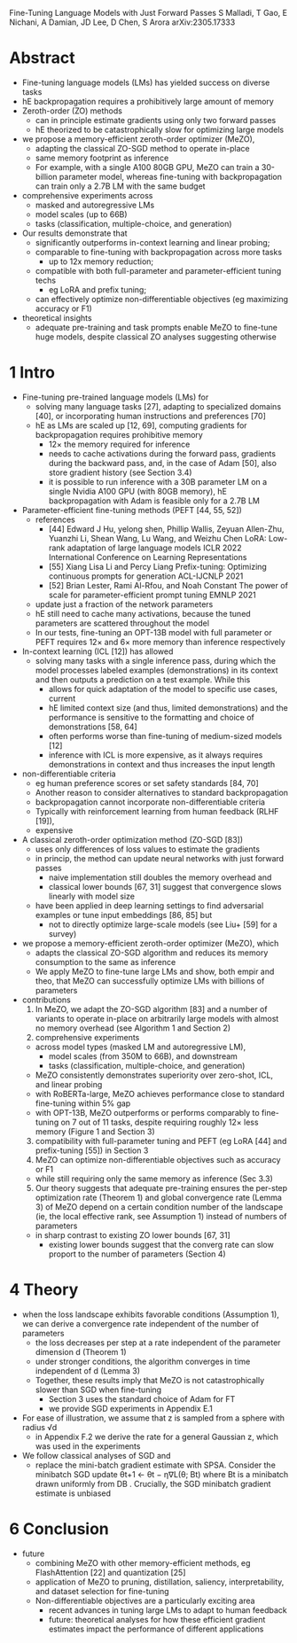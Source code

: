 Fine-Tuning Language Models with Just Forward Passes
S Malladi, T Gao, E Nichani, A Damian, JD Lee, D Chen, S Arora
arXiv:2305.17333

# Abstract

* Fine-tuning language models (LMs) has yielded success on diverse tasks
* hE backpropagation requires a prohibitively large amount of memory
* Zeroth-order (ZO) methods
  * can in principle estimate gradients using only two forward passes
  * hE theorized to be catastrophically slow for optimizing large models
* we propose a memory-efficient zeroth-order optimizer (MeZO),
  * adapting the classical ZO-SGD method to operate in-place
  * same memory footprint as inference
  * For example, with a single A100 80GB GPU,
    MeZO can train a 30-billion parameter model, whereas fine-tuning with
    backpropagation can train only a 2.7B LM with the same budget
* comprehensive experiments across
  * masked and autoregressive LMs
  * model scales (up to 66B)
  * tasks (classification, multiple-choice, and generation)
* Our results demonstrate that
  * significantly outperforms in-context learning and linear probing;
  * comparable to fine-tuning with backpropagation across more tasks
    * up to 12x memory reduction;
  * compatible with both full-parameter and parameter-efficient tuning techs
    * eg LoRA and prefix tuning;
  * can effectively optimize non-differentiable objectives
    (eg maximizing accuracy or F1)
* theoretical insights
  * adequate pre-training and task prompts enable MeZO to fine-tune huge models,
    despite classical ZO analyses suggesting otherwise

# 1 Intro

* Fine-tuning pre-trained language models (LMs) for
  * solving many language tasks [27], adapting to specialized domains [40], or
    incorporating human instructions and preferences [70]
  * hE as LMs are scaled up [12, 69],
    computing gradients for backpropagation requires prohibitive memory
    * 12× the memory required for inference
    * needs to cache activations during the forward pass,
      gradients during the backward pass, and,
      in the case of Adam [50], also store gradient history (see Section 3.4)
    * it is possible to run inference with a 30B parameter LM on a single
      Nvidia A100 GPU (with 80GB memory),
      hE backpropagation with Adam is feasible only for a 2.7B LM
* Parameter-efficient fine-tuning methods (PEFT [44, 55, 52])
  * references
    * [44] Edward J Hu, yelong shen, Phillip Wallis, Zeyuan Allen-Zhu,
        Yuanzhi Li, Shean Wang, Lu Wang, and Weizhu Chen
      LoRA: Low-rank adaptation of large language models
      ICLR 2022 International Conference on Learning Representations
    * [55] Xiang Lisa Li and Percy Liang
      Prefix-tuning: Optimizing continuous prompts for generation
      ACL-IJCNLP 2021
    * [52] Brian Lester, Rami Al-Rfou, and Noah Constant
      The power of scale for parameter-efficient prompt tuning
      EMNLP 2021
  * update just a fraction of the network parameters
  * hE still need to cache many activations,
    because the tuned parameters are scattered throughout the model
  * In our tests, fine-tuning an OPT-13B model with full parameter or PEFT
    requires 12× and 6× more memory than inference respectively
* In-context learning (ICL [12]) has allowed
  * solving many tasks with a single inference pass, during which 
    the model processes labeled examples (demonstrations) in its context and
    then outputs a prediction on a test example. While this 
    * allows for quick adaptation of the model to specific use cases, current
    * hE limited context size (and thus, limited demonstrations) and the
      performance is sensitive to the formatting and choice of demonstrations
      [58, 64]
    * often performs worse than fine-tuning of medium-sized models [12]
    * inference with ICL is more expensive, as it always requires
      demonstrations in context and thus increases the input length
* non-differentiable criteria
  * eg human preference scores or set safety standards [84, 70]
  * Another reason to consider alternatives to standard backpropagation
  * backpropagation cannot incorporate non-differentiable criteria
  * Typically with reinforcement learning from human feedback (RLHF [19]),
  * expensive
* A classical zeroth-order optimization method (ZO-SGD [83])
  * uses only differences of loss values to estimate the gradients
  * in princip, the method can update neural networks with just forward passes
    * naive implementation still doubles the memory overhead and
    * classical lower bounds [67, 31] suggest that
      convergence slows linearly with model size
  * have been applied in deep learning settings to
    find adversarial examples or tune input embeddings [86, 85] but
    * not to directly optimize large-scale models (see Liu+ [59] for a survey)
* we propose a memory-efficient zeroth-order optimizer (MeZO), which
  * adapts the classical ZO-SGD algorithm and
    reduces its memory consumption to the same as inference
  * We apply MeZO to fine-tune large LMs and show, both empir and theo,
    that MeZO can successfully optimize LMs with billions of parameters
* contributions
  1. In MeZO, we adapt the ZO-SGD algorithm [83] and a number of variants
    to operate in-place on arbitrarily large models
    with almost no memory overhead (see Algorithm 1 and Section 2)
  2. comprehensive experiments
    * across model types (masked LM and autoregressive LM),
      * model scales (from 350M to 66B), and downstream
      * tasks (classification, multiple-choice, and generation)
    * MeZO consistently demonstrates superiority
      over zero-shot, ICL, and linear probing
    * with RoBERTa-large, MeZO achieves performance close to standard
      fine-tuning within 5% gap
    * with OPT-13B, MeZO
      outperforms or performs comparably to fine-tuning on 7 out of 11 tasks,
      despite requiring roughly 12× less memory (Figure 1 and Section 3)
  3. compatibility with full-parameter tuning and PEFT
    (eg LoRA [44] and prefix-tuning [55]) in Section 3
  4. MeZO can optimize non-differentiable objectives such as accuracy or F1
    * while still requiring only the same memory as inference (Sec 3.3)
  5. Our theory suggests that adequate pre-training ensures the per-step
     optimization rate (Theorem 1) and global convergence rate (Lemma 3) of
     MeZO depend on a certain condition number of the landscape (ie, the local
     effective rank, see Assumption 1) instead of numbers of parameters
    * in sharp contrast to existing ZO lower bounds [67, 31]
      * existing lower bounds suggest that the
        converg rate can slow proport to the number of parameters (Section 4)

# 4 Theory

* when the loss landscape exhibits favorable conditions (Assumption 1), we can
  derive a convergence rate independent of the number of parameters
  * the loss decreases per step at a rate independent of the parameter
    dimension d (Theorem 1)
  * under stronger conditions, the algorithm converges in time independent of d
    (Lemma 3)
  * Together, these results imply that MeZO is not catastrophically slower than
    SGD when fine-tuning
    * Section 3 uses the standard choice of Adam for FT
    * we provide SGD experiments in Appendix E.1
* For ease of illustration, we assume that z is sampled from a sphere with
  radius √d
  * in Appendix F.2 we derive the rate for a general Gaussian z,
    which was used in the experiments
* We follow classical analyses of SGD and
  * replace the mini-batch gradient estimate with SPSA.  Consider the minibatch
    SGD update θt+1 ← θt − η∇L(θ; Bt) where Bt is a minibatch drawn uniformly
    from DB . Crucially, the SGD minibatch gradient estimate is unbiased

# 6 Conclusion

* future
  * combining MeZO with other memory-efficient methods,
    eg FlashAttention [22] and quantization [25]
  * application of MeZO to pruning, distillation, saliency, interpretability,
    and dataset selection for fine-tuning
  * Non-differentiable objectives are a particularly exciting area
    * recent advances in tuning large LMs to adapt to human feedback
    * future: theoretical analyses for how these efficient gradient estimates
      impact the performance of different applications
